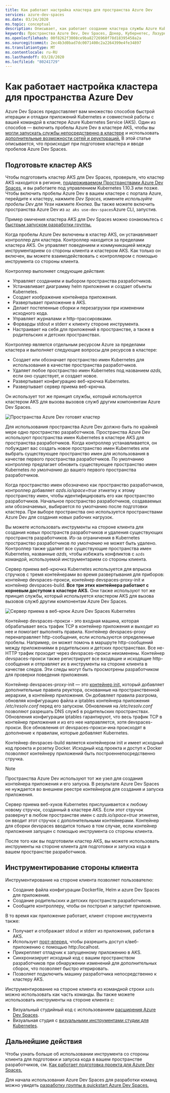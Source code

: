 ```yaml
---
title: Как работает настройка кластера для пространства Azure Dev
services: azure-dev-spaces
ms.date: 03/24/2020
ms.topic: conceptual
description: Описывает, как работает создание кластера службы Azure Kubernetes для пространства Azure Dev
keywords: Пространства Azure Dev, Dev Spaces, Докер, Кубернетес, Лазурный берег, AKS, служба Azure Kubernetes, контейнеры
ms.openlocfilehash: 00f8262f3008ce9ba82726960f78d18395458a2a
ms.sourcegitcommit: 2ec4b3d0bad7dc0071400c2a2264399e4fe34897
ms.translationtype: MT
ms.contentlocale: ru-RU
ms.lasthandoff: 03/28/2020
ms.locfileid: "80241729"
---
```

# <a name="how-setting-up-a-cluster-for-azure-dev-spaces-works"></a>Как работает настройка кластера для пространства Azure Dev

Azure Dev Spaces предоставляет вам множество способов быстрой итерации и отладки приложений Kubernetes и совместной работы с вашей командой в кластере Azure Kubernetes Service (AKS). Один из способов — включить пробелы Azure Dev в кластере AKS, чтобы вы [могли запускать службы непосредственно в кластере][how-it-works-up] и использовать [дополнительные возможности сетей и реуктораций.][how-it-works-routing] В этой статье описывается, что происходит при подготовке кластера и вводе пробелов Azure Dev Spaces.

## <a name="prepare-your-aks-cluster"></a>Подготовьте кластер AKS

Чтобы подготовить кластер AKS для Dev Spaces, проверьте, что кластер AKS находится в регионе, [поддерживаемом Пространствами Azure Dev Spaces,][supported-regions] и вы работаете под управлением Kubernetes 1.10.3 или позже. Чтобы включить пробелы Azure Dev в вашем кластере с портала Azure, перейдите к кластеру, нажмите *Dev Spaces,* измените *используйте пробелы Dev* *для Yes*и нажмите *Кнопка*. Вы также можете включить пространства Azure Dev из `az aks use-dev-spaces`Azure CLI, запустив.

Пример омичения кластера AKS для Dev Spaces можно ознакомьтесь с [быстрым запуском разработки группы.][quickstart-team]

Когда пробелы Azure Dev включены в кластер AKS, он устанавливает контроллер для кластера. Контроллер находится за пределами кластера AKS. Он управляет поведением и коммуникацией между инструментарием со стороны клиента и кластером AKS. Как только он включен, вы можете взаимодействовать с контроллером с помощью инструмента со стороны клиента.

Контроллер выполняет следующие действия:

* Управляет созданием и выбором пространства разработчиков.
* Устанавливает диаграмму helm приложения и создает объекты Kubernetes.
* Создает изображение контейнера приложения.
* Развертывает приложение в AKS.
* Делает постепенные сборки и перезагрузки при изменении исходного кода.
* Управляет журналами и http-трассировками.
* Форварды stdout и stderr к клиенту стороне инструмента.
* Настраивает на себя для приложений в пространстве, а также в родительских и детских пространствах.

Контроллер является отдельным ресурсом Azure за пределами кластера и выполняет следующие вопросы для ресурсов в кластере:

* Создает или обозначает пространство имен Kubernetes для использования в качестве пространства разработчиков.
* Удаляет любое пространство имен Kubernetes под названием *azds,* если оно существует, и создает новое.
* Развертывает конфигурацию веб-крючка Kubernetes.
* Развертывает сервер приема веб-крючка.

Он использует тот же принцип службы, который используется кластером AKS для вызова вызовов служб другим компонентам Azure Dev Spaces.

![Пространства Azure Dev готовят кластер](media/how-dev-spaces-works/prepare-cluster.svg)

Для использования пространства Azure Dev должно быть по крайней мере одно пространство разработчиков. Пространства Azure Dev используют пространства имен Kubernetes в кластере AKS для пространства разработчиков. Когда контроллер устанавливается, он побуждает вас создать новое пространство имен Kubernetes или выбрать существующее пространство имен для использования в качестве первого пространства разработчиков. По умолчанию контроллер предлагает обновить существующее пространство имен Kubernetes *по умолчанию* до вашего первого пространства разработчиков.

Когда пространство имен обозначено как пространство разработчиков, контроллер добавляет *azds.io/space=true* этикетку к этому пространству имен, чтобы идентифицировать его как пространство разработчиков. Начальное пространство разработчиков, создаваемых или обозначаемых, выбирается по умолчанию после подготовки кластера. При выборе пространства оно используется пространствами Azure Dev для создания новых рабочих нагрузок.

Вы можете использовать инструменты на стороне клиента для создания новых пространств разработчиков и удаления существующих пространств разработчиков. Из-за ограничения в Kubernetes пространство разработчиков *по умолчанию* не может быть удалено. Контроллер также удаляет все существующие пространства имен Kubernetes, названные *azds,* чтобы избежать конфликтов с `azds` командой, используемой инструментарием со стороны клиента.

Сервер приема веб-крючка Kubernetes используется для впрыска стручков с тремя контейнерами во время развертывания для приборов: контейнер devspaces-прокси, контейнер devspaces-proxy-init и контейнер devspaces-build. **Все три этих контейнера работают с корневым доступом в кластере AKS.** Они также используют тот же принцип службы, который используется кластером AKS для вызова вызовов служб другим компонентам Azure Dev Spaces.

![Сервер приема в веб-крюк Azure Dev Spaces Kubernetes](media/how-dev-spaces-works/kubernetes-webhook-admission-server.svg)

Контейнер devspaces-прокси - это входная машина, которая обрабатывает весь трафик TCP в контейнер приложения и выходит из нее и помогает выполнять правила. Контейнер devspaces-proxy перенаправляет http-сообщения, если используются определенные пробелы. Например, он может помочь в маршруте http-сообщений между приложениями в родительских и детских пространствах. Все не-HTTP трафик проходит через devspaces-прокси неизменены. Контейнер devspaces-прокси также регистрирует все входящие и исходящие http-сообщения и отправляет их в инструменты на стороне клиента в качестве следов. Эти следы могут быть просмотрены разработчиком для проверки поведения приложения.

Контейнер devspaces-proxy-init — это [контейнер init,](https://kubernetes.io/docs/concepts/workloads/pods/init-containers/) который добавляет дополнительные правила реуктора, основанные на пространственной иерархии, в контейнер приложения. Он добавляет правила разгрома, обновляя конфигурацию файла и iptables контейнера приложения */etc/resolv.conf* перед его запуском. Обновления на */etc/resolv.conf* позволяют разрешать DNS служб в родительских пространствах. Обновления конфигурации iptables гарантируют, что весь трафик TCP в контейнер приложения и из его нее направляется, хотя devspaces-прокси. Все обновления от devspaces-прокси-ина происходят в дополнение к правилам, которые добавляет Kubernetes.

Контейнер devspaces-build является контейнером init и имеет исходный код проекта и розетку Docker. Исходный код проекта и доступ к Docker позволяют контейнеру приложений быть построеннепосредственно стручка.

> [!NOTE]
> Пространства Azure Dev используют тот же узел для создания контейнера приложения и его запуска. В результате Azure Dev Spaces не нуждается во внешнем реестре контейнеров для создания и запуска приложения.

Сервер приема веб-хуков Kubernetes прислушивается к любому новому стручок, созданный в кластере AKS. Если этот стручок развернут в любом пространстве имен с *azds.io/space=true* этикетке, он вводит этот стручок с дополнительными контейнерами. Контейнер для сборки devspaces вводится только в том случае, если контейнер приложения запущен с помощью инструмента со стороны клиента.

После того как вы подготовили кластер AKS, вы можете использовать инструменты на стороне клиента для подготовки и запуска кода в вашем пространстве разработчиков.

## <a name="client-side-tooling"></a>Инструментирование стороны клиента

Инструментирование на стороне клиента позволяет пользователю:
* Создание файла конфигурации Dockerfile, Helm и azure Dev Spaces для приложения.
* Создание родительских и детских пространств разработчиков.
* Сообщите контроллеру, чтобы он построил и запустит приложение.

В то время как приложение работает, клиент стороне инструмента также:
* Получает и отображает stdout и stderr из приложения, работая в AKS.
* Использует [порт-вперед,](https://kubernetes.io/docs/tasks/access-application-cluster/port-forward-access-application-cluster/) чтобы разрешить доступ к\/веб-приложению с помощью http:/localhost.
* Прикрепляет отладчик к запущенному приложению в AKS.
* Синхронизирует исходный код с вашим пространством разработчиков при обнаружении изменений для дополнительных сборок, что позволяет быстро итерировать.
* Позволяет подключить машину разработчика непосредственно к кластеру AKS.

Инструментирование на стороне клиента из командной строки `azds` можно использовать как часть команды. Вы также можете использовать инструменты на стороне клиента с:

* Визуальный студийный код с использованием [расширения Azure Dev Spaces](https://marketplace.visualstudio.com/items?itemName=azuredevspaces.azds).
* Визуальная студия с [визуальными инструментами студии для Kubernetes](https://aka.ms/get-vsk8stools).

## <a name="next-steps"></a>Дальнейшие действия

Чтобы узнать больше об использовании инструмента со стороны клиента для подготовки и запуска кода в вашем пространстве разработчиков, см. [Как работает подготовка проекта для Azure Dev Spaces.][how-it-works-prep]

Для начала использования Azure Dev Spaces для разработки команд можно увидеть [разработку группы в quickstart Azure Dev Spaces.][quickstart-team]

[how-it-works-prep]: how-dev-spaces-works-prep.md
[how-it-works-routing]: how-dev-spaces-works-routing.md
[how-it-works-up]: how-dev-spaces-works-up.md
[supported-regions]: https://azure.microsoft.com/global-infrastructure/services/?products=kubernetes-service
[quickstart-team]: quickstart-team-development.md